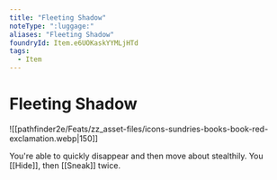 ```yaml
---
title: "Fleeting Shadow"
noteType: ":luggage:"
aliases: "Fleeting Shadow"
foundryId: Item.e6UOKaskYYMLjHTd
tags:
  - Item
---
```


# Fleeting Shadow
![[pathfinder2e/Feats/zz_asset-files/icons-sundries-books-book-red-exclamation.webp|150]]

You're able to quickly disappear and then move about stealthily. You [[Hide]], then [[Sneak]] twice.
